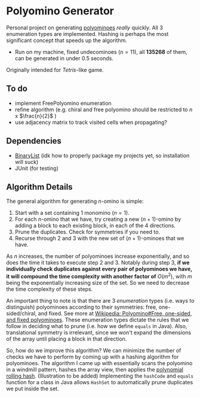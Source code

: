 # Polyomino Generator

Personal project on generating [polyominoes](https://en.wikipedia.org/wiki/Polyomino) *really* quickly. All 3 enumeration types are implemented. Hashing is perhaps the most significant concept that speeds up the algorithm.
* Run on my machine, fixed undecominoes ($`n=11`$), all **135268** of them, can be generated in under 0.5 seconds.

Originally intended for *Tetris*-like game.

## To do

- implement FreePolyomino enumeration
- refine algorithm (e.g. chiral and free polyomino should be restricted to $`n`$ x $`\frac{n}{2}`$ )
- use adjacency matrix to track visited cells when propagating?

## Dependencies

- [BinaryList](https://github.com/Chakr3y/BinaryList) (idk how to properly package my projects yet, so installation will suck)
- JUnit (for testing)

## Algorithm Details

The general algorithm for generating $`n`$-omino is simple:
1. Start with a set containing 1 monomino ($`n=1`$).
2. For each $`n`$-omino that we have, try creating a new ($`n+1`$)-omino by adding a block to each existing block, in each of the 4 directions.
3. Prune the duplicates. Check for symmetries if you need to.
4. Recurse through 2 and 3 with the new set of ($`n+1`$)-ominoes that we have.

As $`n`$ increases, the number of polyominoes increase exponentially, and so does the time it takes to execute step 2 and 3. Notably during step 3, **if we individually check duplicates against every pair of polyominoes we have, it will compound the time complexity with another factor of** $`O(m^2)`$, with $`m`$ being the exponentially increasing size of the set. So we need to decrease the time complexity of these steps.

An important thing to note is that there are 3 *enumeration* types (i.e. ways to distinguish) polyominoes according to their symmetries: free, one-sided/chiral, and fixed. See more at [Wikipedia: Polyomino#Free, one-sided, and fixed polyominoes](https://en.wikipedia.org/wiki/Polyomino#Free,_one-sided,_and_fixed_polyominoes). These enumeration types dictate the rules that we follow in deciding what to prune (i.e. how we define `equals` in Java). Also, translational symmetry is irrelevant, since we won't expand the dimensions of the array until placing a block in that direction.

So, how do we improve this algorithm? We can minimize the number of checks we have to perform by coming up with a hashing algorithm for polyominoes. The algorithm I came up with essentially scans the polyomino in a windmill pattern, hashes the array view, then applies the [polynomial rolling hash](https://en.wikipedia.org/wiki/Rolling_hash). (Illustration to be added) Implementing the `hashCode` and `equals` function for a class in Java allows `HashSet` to automatically prune duplicates we put inside the set.
